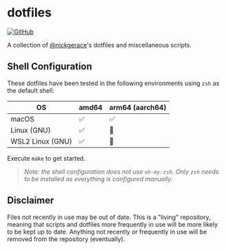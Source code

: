 # dotfiles

[![GitHub](https://img.shields.io/github/license/nickgerace/dotfiles?style=flat-square)](./LICENSE)

A collection of [@nickgerace](https://github.com/nickgerace)'s dotfiles and miscellaneous scripts.

## Shell Configuration

These dotfiles have been tested in the following environments using `zsh` as the default shell:

OS | amd64 | arm64 (aarch64)
--- | --- | ---
macOS | ✅ | ✅
Linux (GNU) | ✅ | 🚫
WSL2 Linux (GNU) | ✅ | 🚫

Execute `make` to get started.

> _Note: the shell configuration does not use `oh-my-zsh`._
> _Only `zsh` needs to be installed as everything is configured manually._

## Disclaimer

Files not recently in use may be out of date.
This is a "living" repository, meaning that scripts and dotfiles more frequently in use will be more likely to be kept up to date.
Anything not recently or frequently in use will be removed from the repository (eventually).
